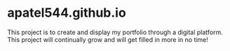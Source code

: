 # apatel544.github.io
This project is to create and display my portfolio through a digital platform. This project will continually grow and will get filled in more in no time!
